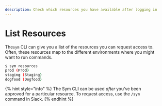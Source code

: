 ```yaml
---
description: Check which resources you have available after logging in
---
```


# List Resources

The`sym` CLI can give you a list of the resources you can request access to. Often, these resources map to the different environments where you might want to run commands.

```bash
$ sym resources
prod (Prod)
staging (Staging)
dogfood (Dogfood)
```

{% hint style="info" %}
The Sym CLI can be used _after_ you've been approved for a particular resource. To request access, use the `/sym` command in Slack.
{% endhint %}

